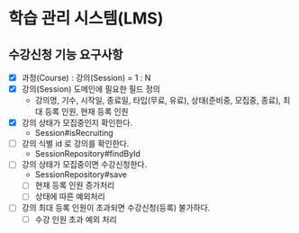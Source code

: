 # 학습 관리 시스템(LMS)

## 수강신청 기능 요구사항

- [x] 과정(Course) : 강의(Session) = 1 : N
- [x] 강의(Session) 도메인에 필요한 필드 정의
    - 강의명, 기수, 시작일, 종료일, 타입(무료, 유료), 상태(준비중, 모집중, 종료), 최대 등록 인원, 현재 등록 인원
- [x] 강의 상태가 모집중인지 확인한다.
    - Session#isRecruiting
- [ ] 강의 식별 id 로 강의를 확인한다.
    - SessionRepository#findById
- [ ] 강의 상태가 모집중이면 수강신청한다.
    - SessionRepository#save
    - [ ] 현재 등록 인원 증가처리
    - [ ] 상태에 따른 예외처리
- [ ] 강의 최대 등록 인원이 초과되면 수강신청(등록) 불가하다.
    - [ ] 수강 인원 초과 예외 처리
